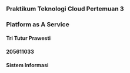 ### Praktikum Teknologi Cloud Pertemuan 3
### Platform as A Service

#### Tri Tutur Prawesti
#### 205611033
#### Sistem Informasi
